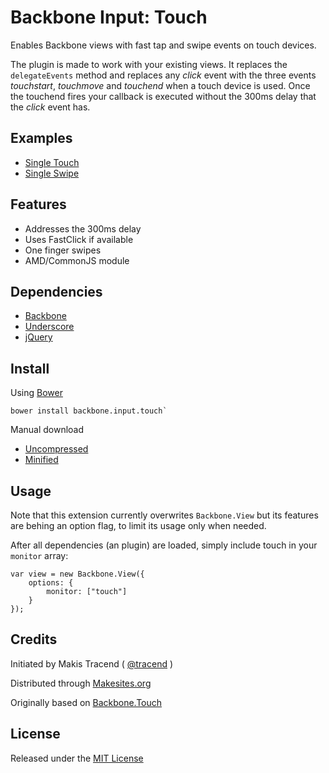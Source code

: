 # Backbone Input: Touch


Enables Backbone views with fast tap and swipe events on touch devices.

The plugin is made to work with your existing views. It replaces the `delegateEvents` method and replaces any *click* event with the three events *touchstart*, *touchmove* and *touchend* when a touch device is used. Once the touchend fires your callback is executed without the 300ms delay that the *click* event has.


## Examples

* [Single Touch](https://rawgit.com/backbone-input/touch/master/build/examples/single-touch.html)
* [Single Swipe](https://rawgit.com/backbone-input/touch/master/build/examples/single-swipe.html)


## Features

* Addresses the 300ms delay
* Uses FastClick if available
* One finger swipes
* AMD/CommonJS module


## Dependencies

* [Backbone](http://backbonejs.org/)
* [Underscore](http://underscorejs.org/)
* [jQuery](http://jquery.com/)


## Install

Using [Bower](http://bower.io/)
```
bower install backbone.input.touch`
```
Manual download

* [Uncompressed](https://github.com/backbone-input/touch/raw/master/build/backbone.input.touch-min.js)
* [Minified](https://github.com/backbone-input/touch/raw/master/build/backbone.input.touch-min.js)


## Usage

Note that this extension currently overwrites `Backbone.View` but its features are behing an option flag, to limit its usage only when needed.

After all dependencies (an plugin) are loaded,  simply include touch in your ```monitor``` array:

```
var view = new Backbone.View({
	options: {
		monitor: ["touch"]
	}
});
```


## Credits

Initiated by Makis Tracend ( [@tracend](http://github.com/tracend) )

Distributed through [Makesites.org](http://makesites.org)

Originally based on [Backbone.Touch](https://github.com/nervetattoo/backbone.touch)


## License

Released under the [MIT License](http://makesites.org/licenses/MIT)

